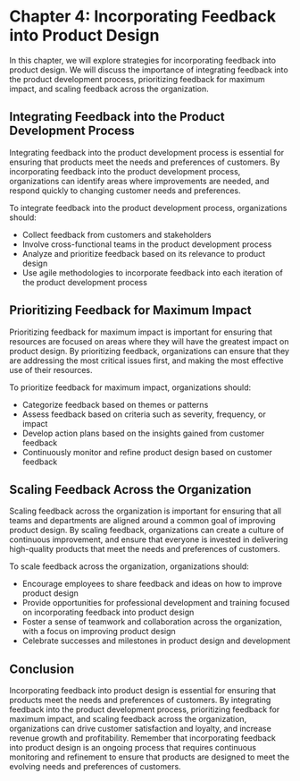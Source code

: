Chapter 4: Incorporating Feedback into Product Design
=====================================================

In this chapter, we will explore strategies for incorporating feedback into product design. We will discuss the importance of integrating feedback into the product development process, prioritizing feedback for maximum impact, and scaling feedback across the organization.

Integrating Feedback into the Product Development Process
---------------------------------------------------------

Integrating feedback into the product development process is essential for ensuring that products meet the needs and preferences of customers. By incorporating feedback into the product development process, organizations can identify areas where improvements are needed, and respond quickly to changing customer needs and preferences.

To integrate feedback into the product development process, organizations should:

* Collect feedback from customers and stakeholders
* Involve cross-functional teams in the product development process
* Analyze and prioritize feedback based on its relevance to product design
* Use agile methodologies to incorporate feedback into each iteration of the product development process

Prioritizing Feedback for Maximum Impact
----------------------------------------

Prioritizing feedback for maximum impact is important for ensuring that resources are focused on areas where they will have the greatest impact on product design. By prioritizing feedback, organizations can ensure that they are addressing the most critical issues first, and making the most effective use of their resources.

To prioritize feedback for maximum impact, organizations should:

* Categorize feedback based on themes or patterns
* Assess feedback based on criteria such as severity, frequency, or impact
* Develop action plans based on the insights gained from customer feedback
* Continuously monitor and refine product design based on customer feedback

Scaling Feedback Across the Organization
----------------------------------------

Scaling feedback across the organization is important for ensuring that all teams and departments are aligned around a common goal of improving product design. By scaling feedback, organizations can create a culture of continuous improvement, and ensure that everyone is invested in delivering high-quality products that meet the needs and preferences of customers.

To scale feedback across the organization, organizations should:

* Encourage employees to share feedback and ideas on how to improve product design
* Provide opportunities for professional development and training focused on incorporating feedback into product design
* Foster a sense of teamwork and collaboration across the organization, with a focus on improving product design
* Celebrate successes and milestones in product design and development

Conclusion
----------

Incorporating feedback into product design is essential for ensuring that products meet the needs and preferences of customers. By integrating feedback into the product development process, prioritizing feedback for maximum impact, and scaling feedback across the organization, organizations can drive customer satisfaction and loyalty, and increase revenue growth and profitability. Remember that incorporating feedback into product design is an ongoing process that requires continuous monitoring and refinement to ensure that products are designed to meet the evolving needs and preferences of customers.
